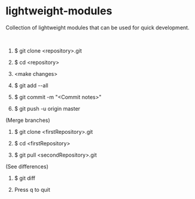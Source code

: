 # lightweight-modules

Collection of lightweight modules that can be used for quick development.

<br/>

1. $ git clone &lt;repository>.git

2. $ cd &lt;repository>

3. &lt;make changes>

4. $ git add --all

5. $ git commit -m "&lt;Commit notes>"

6. $ git push -u origin master

(Merge branches)

1. $ git clone &lt;firstRepository>.git

2. $ cd &lt;firstRepository>

3. $ git pull &lt;secondRepository>.git

(See differences)

1. $ git diff

2. Press q to quit

